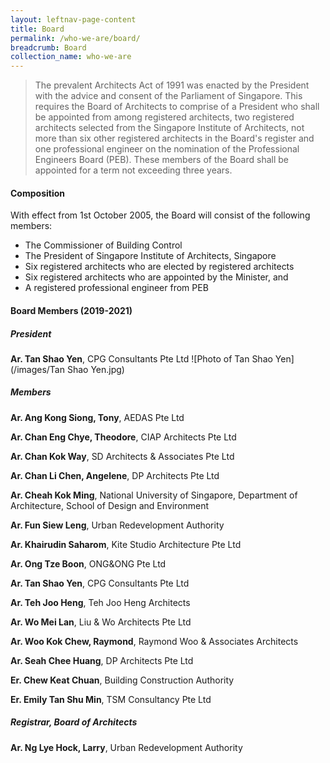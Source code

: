 ```yaml
---
layout: leftnav-page-content
title: Board
permalink: /who-we-are/board/
breadcrumb: Board
collection_name: who-we-are
---
```


> The prevalent Architects Act of 1991 was enacted by the President with the advice and consent of the Parliament of Singapore. This requires the Board of Architects to comprise of a President who shall be appointed from among registered architects, two registered architects selected from the Singapore Institute of Architects, not more than six other registered architects in the Board's register and one professional engineer on the nomination of the Professional Engineers Board (PEB). These members of the Board shall be appointed for a term not exceeding three years.

#### **Composition**

With effect from 1st October 2005, the Board will consist of the following members: 
* The Commissioner of Building Control
* The President of Singapore Institute of Architects, Singapore
* Six registered architects who are elected by registered architects
* Six registered architects who are appointed by the Minister, and
* A registered professional engineer from PEB

#### **Board Members (2019-2021)**

##### **President**

**Ar. Tan Shao Yen**, CPG Consultants Pte Ltd
![Photo of Tan Shao Yen](/images/Tan Shao Yen.jpg)

##### **Members**

**Ar. Ang Kong Siong, Tony**, AEDAS Pte Ltd

**Ar. Chan Eng Chye, Theodore**, CIAP Architects Pte Ltd

**Ar. Chan Kok Way**, SD Architects & Associates Pte Ltd

**Ar. Chan Li Chen, Angelene**, DP Architects Pte Ltd

**Ar. Cheah Kok Ming**, National University of Singapore, Department of Architecture, School of Design and Environment

**Ar. Fun Siew Leng**, Urban Redevelopment Authority

**Ar. Khairudin Saharom**, Kite Studio Architecture Pte Ltd

**Ar. Ong Tze Boon**, ONG&ONG Pte Ltd

**Ar. Tan Shao Yen**, CPG Consultants Pte Ltd

**Ar. Teh Joo Heng**, Teh Joo Heng Architects

**Ar. Wo Mei Lan**, Liu & Wo Architects Pte Ltd

**Ar. Woo Kok Chew, Raymond**, Raymond Woo & Associates Architects

**Ar. Seah Chee Huang**, DP Architects Pte Ltd

**Er. Chew Keat Chuan**, Building Construction Authority

**Er. Emily Tan Shu Min**, TSM Consultancy Pte Ltd

##### **Registrar, Board of Architects**

**Ar. Ng Lye Hock, Larry**, Urban Redevelopment Authority
